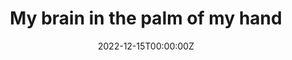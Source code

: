 ---
title: My brain in the palm of my hand
summary: 3D printed by transforming a MRI scan of my brain into a printable model using my labmate's {{< staticref "https://github.com/macklab/BrainMaker" "newtab" >}}code{{< /staticref >}}. Not-to-scale. Painted by me.
tags:
  - Research
date: '2022-12-15T00:00:00Z'

# Optional external URL for project (replaces project detail page).
external_link: ''


image:
  caption: '3D-printed brain'
  focal_point: Smart


# Slides (optional).
#   Associate this project with Markdown slides.
#   Simply enter your slide deck's filename without extension.
#   E.g. `slides = "example-slides"` references `content/slides/example-slides.md`.
#   Otherwise, set `slides = ""`.
slides: = ""
---